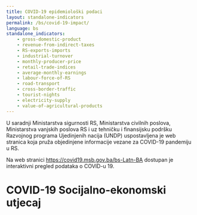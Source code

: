 ```yaml
---
title: COVID-19 epidemiološki podaci
layout: standalone-indicators
permalink: /bs/covid-19-impact/
language: bs
standalone_indicators:
    - gross-domestic-product
    - revenue-from-indirect-taxes
    - RS-exports-imports
    - industrial-turnover
    - monthly-producer-price
    - retail-trade-indices
    - average-monthly-earnings
    - labour-force-of-RS
    - road-transport
    - cross-border-traffic
    - tourist-nights
    - electricity-supply
    - value-of-agricultural-products
---
```

U saradnji Ministarstva sigurnosti RS, Ministarstva civilnih poslova, Ministarstva
vanjskih poslova RS i uz tehničku i finansijsku podršku Razvojnog programa
Ujedinjenih nacija (UNDP) uspostavljena je web stranica koja pruža objedinjene
informacije vezane za COVID-19 pandemiju u RS.

Na web stranici <https://covid19.msb.gov.ba/bs-Latn-BA> dostupan je interaktivni
pregled podataka o COVID-u 19.

# COVID-19 Socijalno-ekonomski utjecaj
